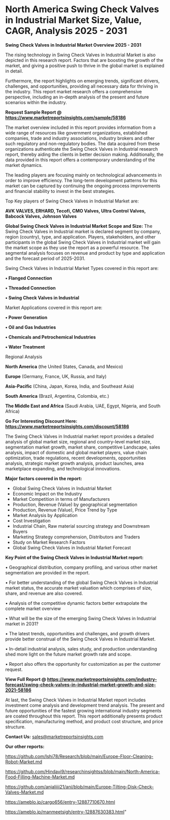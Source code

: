 # North America Swing Check Valves in Industrial Market Size, Value, CAGR, Analysis 2025 - 2031

<Strong> Swing Check Valves in Industrial Market Overview 2025 - 2031</strong>

The rising technology in Swing Check Valves in Industrial Market is also depicted in this research report. Factors that are boosting the growth of the market, and giving a positive push to thrive in the global market is explained in detail.

Furthermore, the report highlights on emerging trends, significant drivers, challenges, and opportunities, providing all necessary data for thriving in the industry. This report market research offers a comprehensive perspective, including an in-depth analysis of the present and future scenarios within the industry.

<strong>Request Sample Report @ <a href=https://www.marketreportsinsights.com/sample/58186>https://www.marketreportsinsights.com/sample/58186</a></strong>

The market overview included in this report provides information from a wide range of resources like government organizations, established companies, trade and industry associations, industry brokers and other such regulatory and non-regulatory bodies. The data acquired from these organizations authenticate the Swing Check Valves in Industrial research report, thereby aiding the clients in better decision making. Additionally, the data provided in this report offers a contemporary understanding of the market dynamics.

The leading players are focusing mainly on technological advancements in order to improve efficiency. The long-term development patterns for this market can be captured by continuing the ongoing process improvements and financial stability to invest in the best strategies.

Top Key players of Swing Check Valves in Industrial Market are:

<strong>AVK VALVES, ERHARD, Tecofi, CMO Valves, Ultra Control Valves, Babcock Valves, Johnson Valves</strong>

<strong><b>Global Swing Check Valves in Industrial Market Scope and Size:</b></strong>
The Swing Check Valves in Industrial market is declared segment by company, region (country), type, and application. Players, stakeholders, and other participants in the global Swing Check Valves in Industrial market will gain the market scope as they use the report as a powerful resource. The segmental analysis focuses on revenue and product by type and application and the forecast period of 2025-2031.

Swing Check Valves in Industrial Market Types covered in this report are:

<strong>• Flanged Connection

• Threaded Connection

• Swing Check Valves in Industrial</strong>

Market Applications covered in this report are:

<strong>• Power Generation

• Oil and Gas Industries

• Chemicals and Petrochemical Industries

• Water Treatment</strong> 

Regional Analysis

<strong>North America</strong> (the United States, Canada, and Mexico)

<strong>Europe</strong> (Germany, France, UK, Russia, and Italy)

<strong>Asia-Pacific</strong> (China, Japan, Korea, India, and Southeast Asia)

<strong>South America</strong> (Brazil, Argentina, Colombia, etc.)

<strong>The Middle East and Africa</strong> (Saudi Arabia, UAE, Egypt, Nigeria, and South Africa)

<strong>Go For Interesting Discount Here: <a href=https://www.marketreportsinsights.com/discount/58186>https://www.marketreportsinsights.com/discount/58186</a></strong>

The Swing Check Valves in Industrial market report provides a detailed analysis of global market size, regional and country-level market size, segmentation market growth, market share, competitive Landscape, sales analysis, impact of domestic and global market players, value chain optimization, trade regulations, recent developments, opportunities analysis, strategic market growth analysis, product launches, area marketplace expanding, and technological innovations.

<strong><b>Major factors covered in the report:</b></strong>
<ul>
  <li>Global Swing Check Valves in Industrial Market </li>
  <li>Economic Impact on the Industry</li>
  <li>Market Competition in terms of Manufacturers</li>
  <li>Production, Revenue (Value) by geographical segmentation</li>
  <li>Production, Revenue (Value), Price Trend by Type</li>
  <li>Market Analysis by Application</li>
  <li>Cost Investigation</li>
  <li>Industrial Chain, Raw material sourcing strategy and Downstream Buyers</li>
  <li>Marketing Strategy comprehension, Distributors and Traders</li>
  <li>Study on Market Research Factors</li>
  <li>Global Swing Check Valves in Industrial Market Forecast</li>
</ul>

<strong><b>Key Point of the Swing Check Valves in Industrial Market report:</b></strong>

• Geographical distribution, company profiling, and various other market segmentation are provided in the report.

• For better understanding of the global Swing Check Valves in Industrial market status, the accurate market valuation which comprises of size, share, and revenue are also covered.

• Analysis of the competitive dynamic factors better extrapolate the complete market overview

• What will be the size of the emerging Swing Check Valves in Industrial market in 2031?

• The latest trends, opportunities and challenges, and growth drivers provide better construal of the Swing Check Valves in Industrial Market.

• In-detail industrial analysis, sales study, and production understanding shed more light on the future market growth rate and scope.

• Report also offers the opportunity for customization as per the customer request.

<strong><b>View Full Report @ <a href=https://www.marketreportsinsights.com/industry-forecast/swing-check-valves-in-industrial-market-growth-and-size-2021-58186>https://www.marketreportsinsights.com/industry-forecast/swing-check-valves-in-industrial-market-growth-and-size-2021-58186</a></b></strong>


At last, the Swing Check Valves in Industrial Market report includes investment come analysis and development trend analysis. The present and future opportunities of the fastest growing international industry segments are coated throughout this report. This report additionally presents product specification, manufacturing method, and product cost structure, and price structure.

<strong>Contact Us:</strong>
sales@marketreportsinsights.com

<strong>Our other reports:</strong>

<a href=https://github.com/Ishi78/Research/blob/main/Europe-Floor-Cleaning-Robot-Market.md>https://github.com/Ishi78/Research/blob/main/Europe-Floor-Cleaning-Robot-Market.md</a>

<a href=https://github.com/Hindavi9/researchinsightss/blob/main/North-America-Food-Filling-Machine-Market.md>https://github.com/Hindavi9/researchinsightss/blob/main/North-America-Food-Filling-Machine-Market.md</a>

<a href=https://github.com/anjaliiii21/ani/blob/main/Europe-Tilting-Disk-Check-Valves-Market.md>https://github.com/anjaliiii21/ani/blob/main/Europe-Tilting-Disk-Check-Valves-Market.md</a>

<a href=https://ameblo.jp/cargo656/entry-12887710670.html>https://ameblo.jp/cargo656/entry-12887710670.html</a>

<a href=https://ameblo.jp/manmeetsigh/entry-12887630383.html>https://ameblo.jp/manmeetsigh/entry-12887630383.html</a>"

